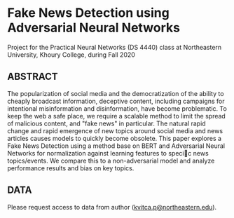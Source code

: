 # Fake News Detection using Adversarial Neural Networks

Project for the Practical Neural Networks (DS 4440) class at Northeastern University, Khoury College, during Fall 2020

## ABSTRACT

The popularization of social media and the democratization of the ability to cheaply broadcast information, deceptive content, including campaigns for intentional misinformation and disinformation, have become problematic. To keep the web a safe place, we require a scalable method to limit the spread of malicious content, and "fake news" in particular. The natural rapid change and rapid emergence of new topics around social media and news articles causes models to quickly become obsolete. This paper explores a Fake News Detection using a method base on BERT and Adversarial Neural Networks for normalization against learning features to speci￿c news topics/events. We compare this to a non-adversarial model and analyze performance results and bias on key topics.

## DATA

Please request access to data from author (kvitca.p@northeastern.edu).
